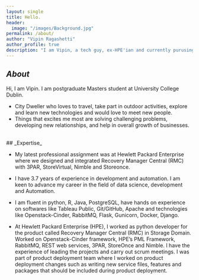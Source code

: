 ```yaml
---
layout: single
title: Hello.
header:
  image: "/images/Background.jpg"
permalink: /about/
author: "Vipin Ragashetti"
author_profile: true
description: "I am Vipin, a tech guy, ex-HPE'ian and currently purusing Masters at University College Dublin."
---
```



## _About_
Hi, I am Vipin. I am postgraduate Masters student at University College Dublin.

* City Dweller who loves to travel, take part in outdoor activities, explore and learn new technologies and would love to meet new people.
* Things that excites me most are solving challenging problems, developing new relationships, and help in overall growth of businesses.

<br />
## _Expertise_

* My latest professional assignment was at Hewlett Packard Enterprise where we designed and integrated
Recovery Manager Central (RMC) with 3PAR, StoreVirtual, Nimble and Storeonce.

* I have 3.7 years of experience in development and automation. I am keen to advance my career in the field of data science, development and Automation.

* I am fluent in python, R, Java, PostgreSQL, have hands on experience on softwares like Tableau Public, Git/GitHub, Apache and technologies like Openstack-Cinder, RabbitMQ, Flask, Gunicorn, Docker, Django.

* At Hewlett Packard Enterprise (HPE), I worked as python developer for the product called Recovery
Manager Central (RMC) in Storage Domain. Worked on Openstack-Cinder framework, HPE’s PML Framework,
RabbitMQ, REST web services, 3PAR, StoreOnce and Nimble. I have the experience of leading the projects and
carry out scrum meetings. I was part of product deployment team where I worked on product deployment changes
such as writing new service files, features and packages that should be included during product deployment.
